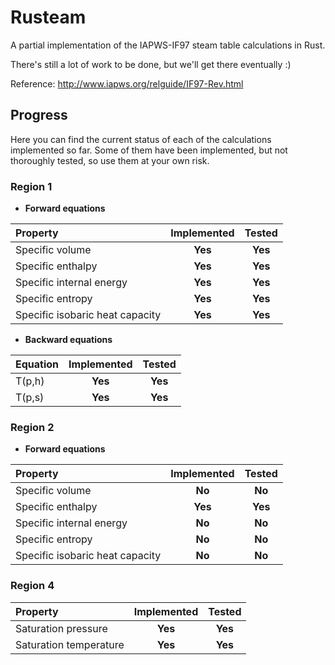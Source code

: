# Rusteam

A partial implementation of the IAPWS-IF97 steam table calculations in Rust.

There's still a lot of work to be done, but we'll get there eventually :)

Reference: http://www.iapws.org/relguide/IF97-Rev.html

## Progress

Here you can find the current status of each of the calculations implemented so far. Some of them have been implemented, but not thoroughly tested, so use them at your own risk.

### Region 1

- **Forward equations**

| Property | Implemented | Tested |
|:---------|:--------------:|:-------:|
|Specific volume                 |**Yes**| **Yes** |
|Specific enthalpy               |**Yes**| **Yes**|
|Specific internal energy        |**Yes**| **Yes** |
|Specific entropy                |**Yes**| **Yes** |
|Specific isobaric heat capacity |**Yes**| **Yes** |

- **Backward equations**

| Equation | Implemented | Tested |
|:---------|:--------------:|:-------:|
|T(p,h)                 |**Yes**| **Yes** |
|T(p,s)                 |**Yes**| **Yes** |


### Region 2

- **Forward equations**

| Property | Implemented | Tested |
|:---------|:--------------:|:-------:|
|Specific volume                 |**No**| **No** |
|Specific enthalpy               |**Yes**| **Yes**|
|Specific internal energy        |**No**| **No** |
|Specific entropy                |**No**| **No** |
|Specific isobaric heat capacity |**No**| **No** |

### Region 4

| Property | Implemented | Tested |
|:---------|:--------------:|:-------:|
|Saturation pressure |**Yes**| **Yes** |
|Saturation temperature |**Yes**| **Yes** |


